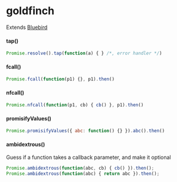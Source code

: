 goldfinch
=========

Extends [Bluebird](https://github.com/petkaantonov/bluebird/blob/master/API.md)


#### tap()
```js
Promise.resolve().tap(function(a) { } /*, error handler */)
```

#### fcall()
```js
Promise.fcall(function(p1) {}, p1).then()
```

#### nfcall()
```js
Promise.nfcall(function(p1, cb) { cb() }, p1).then()
```

#### promisifyValues()
```js
Promise.promisifyValues({ abc: function() {} }).abc().then()
```

#### ambidextrous()
Guess if a function takes a callback parameter, and make it optional
```js
Promise.ambidextrous(function(abc, cb) { cb() }).then();
Promise.ambidextrous(function(abc) { return abc }).then();
```

